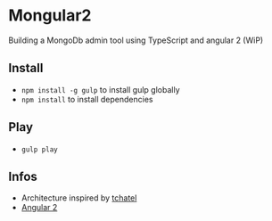 # Mongular2

 Building a MongoDb admin tool using TypeScript and angular 2 (WiP)

## Install

* `npm install -g gulp` to install gulp globally
* `npm install` to install dependencies

## Play

* `gulp play` 


## Infos

* Architecture inspired by [tchatel](https://github.com/tchatel/angular2-travels.git#readme)
* [Angular 2](https://angular.io/docs/ts/latest/guide/)